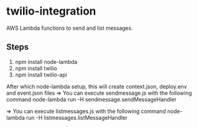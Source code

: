 

# twilio-integration
AWS Lambda functions to send and list messages.


## Steps
1. npm install node-lambda
2. npm install twilio
3. npm install twilio-api

After which node-lambda setup, this will create context.json, deploy.env and event.json files
=> You can execute sendmessage.js with the following command
node-lambda run -H sendmessage.sendMessageHandler

=> You can execute listmessages.js with the following command
node-lambda run -H listmessages.listMessageHandler

